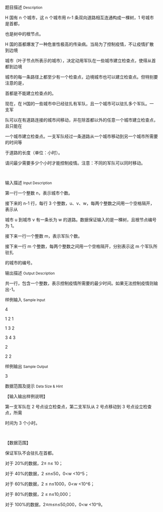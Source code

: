 <div class="panel panel-default">
<div class="area-title">
<span>
题目描述
<small>Description</small>
</span></div>
<div class="panel-body">

<p><span>H </span><span>国有 </span><span>n </span><span>个城市，这 </span><span>n </span><span>个城市用 </span><span>n-1 </span><span>条双向道路相互连通构成一棵树，</span><span>1 </span><span>号城市是首都，</span></p>
<p><span>也是树中的根节点。</span></p>
<p><span>H </span><span>国的首都爆发了一种危害性极高的传染病。当局为了控制疫情，不让疫情扩散到边境</span></p>
<p><span>城市（叶子节点所表示的城市），决定动用军队在一些城市建立检查点，使得从首都到边境</span></p>
<p><span>城市的每一条路径上都至少有一个检查点，边境城市也可以建立检查点。但特别要注意的是，</span></p>
<p><span>首都是不能建立检查点的。</span></p>
<p><span>现在，在 </span><span>H</span><span>国的一些城市中已经驻扎有军队，且一个城市可以驻扎多个军队。一支军</span></p>
<p><span>队可以在有道路连接的城市间移动，并在除首都以外的任意一个城市建立检查点，且只能在</span></p>
<p><span>一个城市建立检查点。一支军队经过一条道路从一个城市移动到另一个城市所需要的时间等</span></p>
<p><span>于道路的长度（单位：小时）。</span></p>
<p><span>请问最少需要多少个小时才能控制疫情。注意：不同的军队可以同时移动。</span></p>
<p><span><br></span></p>

</div>
</div>

<div class="panel panel-default">
<div class="area-title">
<span>
输入描述
<small>Input Description</small>
</span></div>
<div class="panel-body">
<p><span>第一行一个整数 </span><span>n</span><span>，表示城市个数。</span></p>
<p><span>接下来的 </span><span>n-1 </span><span>行，每行 </span><span>3 </span><span>个整数，</span><span>u</span><span>、</span><span>v</span><span>、</span><span>w</span><span>，每两个整数之间用一个空格隔开，表示从</span></p>
<p><span>城市 </span><span>u </span><span>到城市 </span><span>v </span><span>有一条长为 </span><span>w </span><span>的道路。数据保证输入的是一棵树，且根节点编号为 </span><span>1</span><span>。</span></p>
<p><span>接下来一行一个整数 </span><span>m</span><span>，表示军队个数。</span></p>
<p><span>接下来一行 </span><span>m </span><span>个整数，每两个整数之间用一个空格隔开，分别表示这 </span><span>m </span><span>个军队所驻扎</span></p>
<p><span>的城市的编号。</span></p>

</div>
</div>
<div  class="panel panel-default">
<div class="area-title">
<span>
输出描述
<small>Output Description</small>
</span></div>
<div class="panel-body">

<p class="p0"><span>共一行，包含一个整数，表示控制疫情所需要的最少时间。如果无法控制疫情则输出</span><span>-1</span><span>。</span></p>

</div>
</div>


<div class="panel panel-default">
<div class="area-title">
<span>
样例输入
<small>Sample Input</small>
</span></div>
<div class="panel-body">
<p><span>4 </span></p>
<p><span>1 2 1 </span></p>
<p><span>1 3 2 </span></p>
<p><span>3 4 3 </span></p>
<p><span>2 </span></p>
<p><span>2 2 </span></p>

</div>
</div>

<div class="panel panel-default">
<div class="area-title">
<span>
样例输出
<small>Sample Output</small>
</span></div>
<div class="panel-body">
<p>3</p>

</div>
</div>

<div class="panel panel-default">
<div class="area-title">
<span>
数据范围及提示
<small>Data Size & Hint</small>
</span></div>
<div class="panel-body">
<div>
<p><span>【输入输出样例说明】</span></p>
<p>第一支军队在 2 号点设立检查点，第二支军队从 2 号点移动到 3 号点设立检查点，所需</p>
</div>
<div>
<p><span>时间为 </span><span>3 </span><span>个小时。</span></p>
<p> </p>
<p><span>【数据范围】</span></p>
<p><span>保证军队不会驻扎在首都。</span></p>
<p><span>对于 </span><span>20%</span><span>的数据，</span><span>2≤ n≤ 10</span><span>；</span></p>
<p><span>对于 </span><span>40%</span><span>的数据，</span><span>2 ≤n≤50</span><span>，</span><span>0&lt;w &lt;10^</span><span>5</span><span>；</span></p>
<p><span>对于 </span><span>60%</span><span>的数据，</span><span>2 ≤ n≤1000</span><span>，</span><span>0&lt;w &lt;10^</span><span>6</span><span>；</span></p>
<p><span>对于 </span><span>80%</span><span>的数据，</span><span>2 ≤ n≤10,000</span><span>；</span></p>
<p><span>对于 </span><span>100%</span><span>的数据，</span><span>2≤m≤n≤50,000</span><span>，</span><span>0&lt;w &lt;10^</span><span>9</span><span>。</span></p>
</div>
</div>
</div>